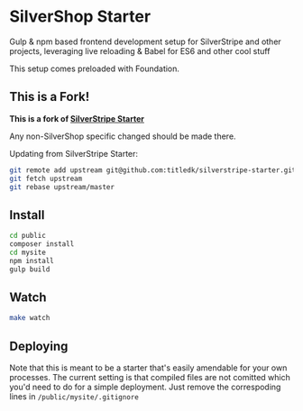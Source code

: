 # SilverShop Starter

Gulp & npm based frontend development setup for SilverStripe and other projects, leveraging live reloading 
& Babel for ES6 and other cool stuff

This setup comes preloaded with Foundation.

## This is a Fork!

**This is a fork of [SilverStripe Starter](https://github.com/titledk/silverstripe-starter)**

Any non-SilverShop specific changed should be made there.

Updating from SilverStripe Starter:

```sh
git remote add upstream git@github.com:titledk/silverstripe-starter.git
git fetch upstream
git rebase upstream/master
```


## Install

```sh
cd public
composer install
cd mysite
npm install
gulp build
```


## Watch

```sh
make watch
```

## Deploying

Note that this is meant to be a starter that's easily amendable for your own processes.
The current setting is that compiled files are not comitted which you'd need to do for a simple deployment. Just remove the correspoding lines in `/public/mysite/.gitignore`

